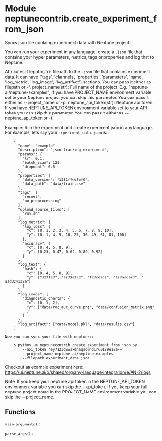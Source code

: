 Module neptunecontrib.create_experiment_from_json
=================================================
Syncs json file containg experiment data with Neptune project.

You can run your experiment in any language, create a `.json` file
that contains your hyper parameters, metrics, tags or properties and log that to Neptune.

Attributes:
    filepath(str): filepath to the `.json` file that contains experiment data. It can have
        ['tags', 'channels', 'properties', 'parameters', 'name', 'log_metric', 'log_image', 'log_artifact'] sections.
        You can pass it either as --filepath or -f.
    project_name(str): Full name of the project. E.g. "neptune-ai/neptune-examples",
        If you have PROJECT_NAME environment variable set to your Neptune project you can skip this parameter.
        You can pass it either as --project_name or -p.
    neptune_api_token(str): Neptune api token. If you have NEPTUNE_API_TOKEN environment
        variable set to your API token you can skip this parameter.
        You can pass it either as --neptune_api_token or -t.

Example:
    Run the experiment and create experiment json in any language.
    For example, lets say your `experiment_data.json` is::

        {
          "name": "example",
          "description": "json tracking experiment",
          "params": {
            "lr": 0.1,
            "batch_size": 128,
            "dropount": 0.5
          },
          "properties": {
            "data_version": "1231ffwefef9",
            "data_path": "data/train.csv"
          },
          "tags": [
            "resnet",
            "no_preprocessing"
          ],
          "upload_source_files": [
            "run.sh"
          ],
          "log_metric": {
            "log_loss": {
              "x": [0, 1, 2, 3, 4, 5, 6, 7, 8, 9, 10],
              "y": [0, 1, 4, 9, 16, 25, 36, 49, 64, 81, 100]
            },
            "accuracy": {
              "x": [0, 4, 5, 8, 9],
              "y": [0.23, 0.47, 0.62, 0.89, 0.92]
            }
          },
          "log_text": {
            "hash": {
              "x": [0, 4, 5, 8, 9],
              "y": ["123123", "as32e132", "123sdads", "123asdasd", " asd324132a"]
            }
          },
          "log_image": {
            "diagnostic_charts": {
              "x": [0, 1, 2],
              "y": ["data/roc_auc_curve.png", "data/confusion_matrix.png"
              ]
            }
          },
          "log_artifact": ["data/model.pkl", "data/results.csv"]
        }

    Now you can sync your file with neptune::

        $ python -m neptunecontrib.create_experiment_from_json.py
            --api_token 'ey7123qwwskdnaqsojnd1ru0129e12e=='
            --project_name neptune-ai/neptune-examples
            --filepath experiment_data.json

Checkout an example experiment here:
https://ui.neptune.ai/o/shared/org/any-language-integration/e/AN-2/logs

Note:
    If you keep your neptune api token in the NEPTUNE_API_TOKEN environment variable
    you can skip the --api_token.
    If you keep your full neptune project name in the PROJECT_NAME environment variable
    you can skip the --project_name.

Functions
---------

    
`main(arguments)`
:   

    
`parse_args()`
: